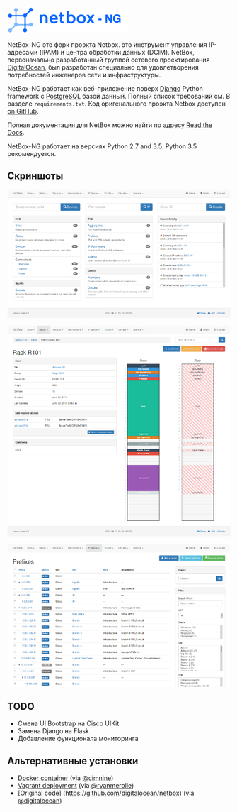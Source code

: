 ![NetBox](docs/netbox_logo.png "NetBox logo")

NetBox-NG это форк проэкта Netbox.  это инструмент управления IP-адресами (IPAM) и центра обработки данных (DCIM). NetBox, первоначально разработанный группой сетевого проектирования [DigitalOcean](https://www.digitalocean.com/), был разработан специально для удовлетворения потребностей инженеров сети и инфраструктуры.

NetBox-NG работает как веб-приложение поверх [Django](https://www.djangoproject.com/) Python framework c  [PostgreSQL](http://www.postgresql.org/) базой данный. Полный список требований см. В разделе `requirements.txt`. Код оригенального проэкта Netbox доступен [on GitHub](https://github.com/digitalocean/netbox).

Полная документация для NetBox можно найти по адресу [Read the Docs](http://netbox.readthedocs.io/en/stable/).

NetBox-NG работает на версиях Python 2.7 and 3.5.  Python 3.5 рекомендуется.

## Скриншоты

![Screenshot of main page](docs/media/screenshot1.png "Main page")

![Screenshot of rack elevation](docs/media/screenshot2.png "Rack elevation")

![Screenshot of prefix hierarchy](docs/media/screenshot3.png "Prefix hierarchy")

## TODO

*  Смена UI Bootstrap на Cisco UIKit
*  Замена Django на Flask
*  Добавление функционала мониторинга


## Альтернативные установки

* [Docker container](https://github.com/ninech/netbox-docker) (via [@cimnine](https://github.com/cimnine))
* [Vagrant deployment](https://github.com/ryanmerolle/netbox-vagrant) (via [@ryanmerolle](https://github.com/ryanmerolle))
* [Original code] (https://github.com/digitalocean/netbox) (via [@digitalocean](https://github.com/digitalocean))
